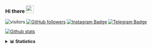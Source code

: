 ### Hi there <img height="25" width="25"  src="https://camo.githubusercontent.com/35d3d11359a49bf12aebb834cc13fd81b95eff4e/68747470733a2f2f6d656469612e67697068792e636f6d2f6d656469612f6876524a434c467a6361737252346961377a2f67697068792e676966">

![visitors](https://visitor-badge.glitch.me/badge?page_id=hanifazzuhdi.hanifazzuhdi)
[![GitHub followers](https://img.shields.io/github/followers/hanifazzuhdi?label=Follow&style=social)](https://github.com/hanifazzuhdi/?tab=follow) 
[![Instagram Badge](https://img.shields.io/badge/-hanifazzuhdi-blue?style=social&logo=Instagram&link=https://www.instagram.com/hnfhanif52/)](https://www.instagram.com/hnfhanif52/)
[![Telegram Badge](https://img.shields.io/badge/-hanifazzuhdi-blue?style=social&logo=telegram&link=https://www.t.me/hanif0198/)](https://www.t.me/hanif0198/) 

[![Github stats](https://github-readme-stats.vercel.app/api?username=hanifazzuhdi&count_private=true&title_color=333&text_color=777&show_icons=true&icon_color=333&line_height=20px)](https://github.com/hanifazzuhdi)

<details>
  <summary><b> 📊 Statistics </b></summary>
  
  <br/>
  
  <!--START_SECTION:waka-->
![Lines of code](https://img.shields.io/badge/From%20Hello%20World%20I%27ve%20Written-6%20Million%20lines%20of%20code-blue)

**🐱 My GitHub Data** 

> 🏆 14 Contributions in the Year 2022
 > 
> 📦 411.1 kB Used in GitHub's Storage 
 > 
> 🚫 Not Opted to Hire
 > 
> 📜 23 Public Repositories 
 > 
> 🔑 25 Private Repositories  
 > 
📊 **This Week I Spent My Time On** 

```text
⌚︎ Time Zone: Asia/Jakarta

💬 Programming Languages: 
Blade Template           24 hrs 39 mins      ██████████████░░░░░░░░░░░   58.04% 
PHP                      11 hrs 50 mins      ███████░░░░░░░░░░░░░░░░░░   27.85% 
JavaScript               3 hrs 30 mins       ██░░░░░░░░░░░░░░░░░░░░░░░   8.25% 
CSS                      2 hrs               █░░░░░░░░░░░░░░░░░░░░░░░░   4.71% 
HTML                     17 mins             ░░░░░░░░░░░░░░░░░░░░░░░░░   0.68%

🔥 Editors: 
VS Code                  42 hrs 29 mins      █████████████████████████   100.0%

💻 Operating System: 
Mac                      42 hrs 29 mins      █████████████████████████   100.0%

```


 Last Updated on 18/01/2022
<!--END_SECTION:waka-->
</details>
